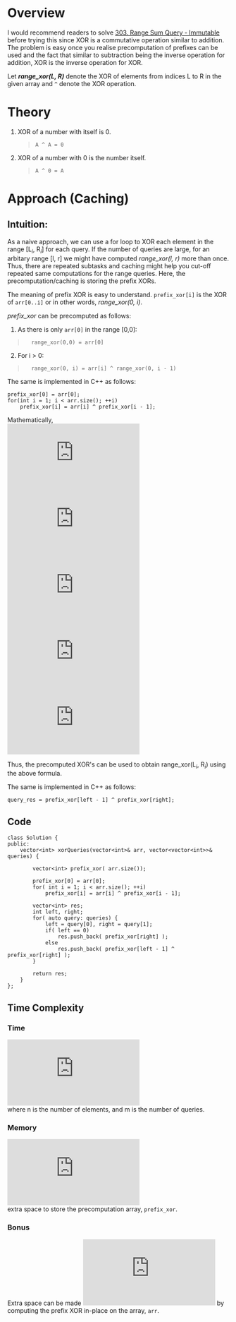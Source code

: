 # Overview
I would recommend readers to solve [303. Range Sum Query - Immutable](https://leetcode.com/problems/range-sum-query-immutable/) before trying this since XOR is a commutative operation similar to addition.
The problem is easy once you realise precomputation of prefixes can be used and the fact that similar to subtraction being the inverse operation for addition, XOR is the inverse operation for XOR.

        
Let ***range_xor(L, R)*** denote the XOR of elements from indices L to R in the given array and `^` denote the XOR operation.

# Theory
1. XOR of a number with itself is 0. 
   >     A ^ A = 0
2. XOR of a number with 0 is the number itself. 
   >     A ^ 0 = A

# Approach (Caching)
## Intuition:

As a naive approach, we can use a for loop to XOR each element in the range [L<sub>*i*</sub>, R<sub>*i*</sub>] for each query.
If the number of queries are large, for an arbitary range [l, r] we might have computed *range_xor(l, r)* more than once. Thus, there are repeated subtasks and caching might help you cut-off repeated same computations for the range queries.
Here, the precomputation/caching is storing the prefix XORs.

The meaning of prefix XOR is easy to understand. `prefix_xor[i]` is the XOR of `arr[0..i]` or in other words, *range_xor(0, i)*.

*prefix_xor* can be precomputed as follows:    
1. As there is only `arr[0]` in the range [0,0]:    
>       range_xor(0,0) = arr[0]    
2. For i > 0:          
>       range_xor(0, i) = arr[i] ^ range_xor(0, i - 1)   
    
The same is implemented in C++ as follows:
```       
prefix_xor[0] = arr[0];
for(int i = 1; i < arr.size(); ++i)
    prefix_xor[i] = arr[i] ^ prefix_xor[i - 1];   
```    
Mathematically,    
![equation](https://latex.codecogs.com/png.latex?range%5C_xor%280%2C%20R_i%29%20%3D%20range%5C_xor%280%2C%20L_i%20-%201%29%20%5Coplus%20range%5C_xor%28L_i%2C%20R_i%29)   
![equation](https://latex.codecogs.com/png.latex?%5Ctextup%7BXOR%20both%20sides%20with%20%7D%20range%5C_xor%280%2C%20L_i%20-%201%29%3A)   
![equation](https://latex.codecogs.com/png.latex?range%5C_xor%280%2C%20L_i%20-%201%29%20%5Coplus%20range%5C_xor%280%2C%20R_i%29%20%3D%20range%5C_xor%28L_i%2C%20R_i%29)    
![equation](https://latex.codecogs.com/png.latex?%5Ctextup%7BAfter%20re-arranging%2C%20we%20get%3A%7D)   
![equation](https://latex.codecogs.com/png.latex?range%5C_xor%28L_i%2C%20R_i%29%20%3D%20range%5C_xor%280%2C%20L_i%20-%201%29%20%5Coplus%20range%5C_xor%280%2C%20R_i%29)         

Thus, the precomputed XOR's can be used to obtain range_xor(L<sub>*i*</sub>, R<sub>*i*</sub>) using the above formula. 

The same is implemented in C++ as follows:
```
query_res = prefix_xor[left - 1] ^ prefix_xor[right];
```
## Code
```   
class Solution {
public:
    vector<int> xorQueries(vector<int>& arr, vector<vector<int>>& queries) {

        vector<int> prefix_xor( arr.size()); 

        prefix_xor[0] = arr[0];
        for( int i = 1; i < arr.size(); ++i)
            prefix_xor[i] = arr[i] ^ prefix_xor[i - 1];

        vector<int> res;
        int left, right;
        for( auto query: queries) {
            left = query[0], right = query[1];
            if( left == 0)
                res.push_back( prefix_xor[right] );
            else
                res.push_back( prefix_xor[left - 1] ^ prefix_xor[right] );
        }

        return res;
    }
};   
```
## Time Complexity
### Time 
![equation](https://latex.codecogs.com/gif.latex?O%28n%20&plus;%20m%29)    
where n is the number of elements, and m is the number of queries.

### Memory 
![equation](https://latex.codecogs.com/gif.latex?O%28n%29)    
extra space to store the precomputation array, `prefix_xor`.


### Bonus
Extra space can be made ![equation](https://latex.codecogs.com/gif.latex?O%281%29) by computing the prefix XOR in-place on the array, `arr`.
